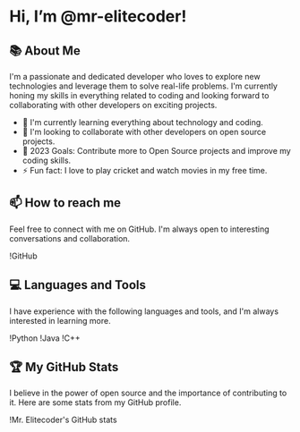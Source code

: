 # Hi, I’m @mr-elitecoder!

## 📚 About Me
I'm a passionate and dedicated developer who loves to explore new technologies and leverage them to solve real-life problems. I'm currently honing my skills in everything related to coding and looking forward to collaborating with other developers on exciting projects.

- 🌱 I'm currently learning everything about technology and coding.
- 👯 I'm looking to collaborate with other developers on open source projects.
- 🥅 2023 Goals: Contribute more to Open Source projects and improve my coding skills.
- ⚡ Fun fact: I love to play cricket and watch movies in my free time.

## 📫 How to reach me
Feel free to connect with me on GitHub. I'm always open to interesting conversations and collaboration.

!GitHub

## 💻 Languages and Tools
I have experience with the following languages and tools, and I'm always interested in learning more.

!Python
!Java
!C++

## 🏆 My GitHub Stats
I believe in the power of open source and the importance of contributing to it. Here are some stats from my GitHub profile.

!Mr. Elitecoder's GitHub stats

